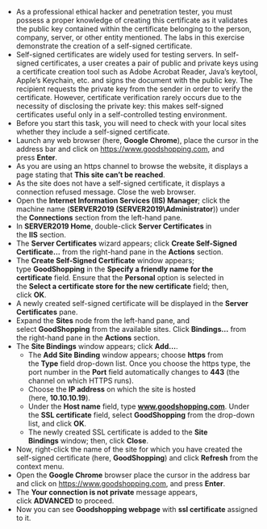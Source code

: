 - As a professional ethical hacker and penetration tester, you must possess a proper knowledge of creating this certificate as it validates the public key contained within the certificate belonging to the person, company, server, or other entity mentioned. The labs in this exercise demonstrate the creation of a self-signed certificate.
- Self-signed certificates are widely used for testing servers. In self-signed certificates, a user creates a pair of public and private keys using a certificate creation tool such as Adobe Acrobat Reader, Java’s keytool, Apple’s Keychain, etc. and signs the document with the public key. The recipient requests the private key from the sender in order to verify the certificate. However, certificate verification rarely occurs due to the necessity of disclosing the private key: this makes self-signed certificates useful only in a self-controlled testing environment.
- Before you start this task, you will need to check with your local sites whether they include a self-signed certificate.
- Launch any web browser (here, **Google Chrome**), place the cursor in the address bar and click on https://www.goodshopping.com, and press **Enter**.
- As you are using an https channel to browse the website, it displays a page stating that **This site can’t be reached**.
- As the site does not have a self-signed certificate, it displays a connection refused message. Close the web browser.
- Open the **Internet Information Services (IIS) Manager**; click the machine name (**SERVER2019 (SERVER2019\Administrator**)) under the **Connections** section from the left-hand pane.
- In **SERVER2019 Home**, double-click **Server Certificates** in the **IIS** section.
- The **Server Certificates** wizard appears; click **Create Self-Signed Certificate…** from the right-hand pane in the **Actions** section.
- The **Create Self-Signed Certificate** window appears; type **GoodShopping** in the **Specify a friendly name for the certificate** field. Ensure that the **Personal** option is selected in the **Select a certificate store for the new certificate** field; then, click **OK**.
- A newly created self-signed certificate will be displayed in the **Server Certificates** pane.
- Expand the **Sites** node from the left-hand pane, and select **GoodShopping** from the available sites. Click **Bindings…** from the right-hand pane in the **Actions** section.
- The **Site Bindings** window appears; click **Add…**.
	- The **Add Site Binding** window appears; choose **https** from the **Type** field drop-down list. Once you choose the https type, the port number in the **Port** field automatically changes to **443** (the channel on which HTTPS runs).
	- Choose the **IP address** on which the site is hosted (here, **10.10.10.19**).
	- Under the **Host name** field, type **www.goodshopping.com**. Under the **SSL certificate** field, select **GoodShopping** from the drop-down list, and click **OK**.
	- The newly created SSL certificate is added to the **Site Bindings** window; then, click **Close**.
- Now, right-click the name of the site for which you have created the self-signed certificate (here, **GoodShopping**) and click **Refresh** from the context menu.
- Open the **Google Chrome** browser place the cursor in the address bar and click on https://www.goodshopping.com, and press **Enter**.
- The **Your connection is not private** message appears, click **ADVANCED** to proceed.
- Now you can see **Goodshopping webpage** with **ssl certificate** assigned to it.